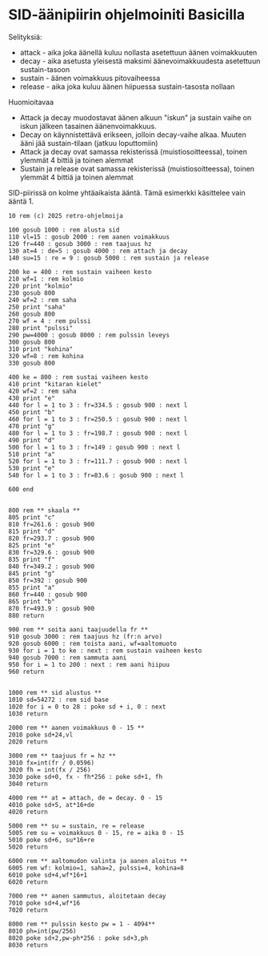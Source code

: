 # SID-äänipiirin ohjelmoiniti Basicilla

Selityksiä:
* attack - aika joka äänellä kuluu nollasta asetettuun äänen voimakkuuten
* decay - aika asetusta yleisestä maksimi äänevoimakkuudesta asetettuun sustain-tasoon
* sustain - äänen voimakkuus pitovaiheessa
* release - aika joka kuluu äänen hiipuessa sustain-tasosta nollaan

Huomioitavaa
- Attack ja decay muodostavat äänen alkuun "iskun" ja sustain vaihe on iskun jälkeen tasainen äänenvoimakkuus.
- Decay on käynnistettävä erikseen, jolloin decay-vaihe alkaa. Muuten ääni jää sustain-tilaan (jatkuu loputtomiin)
- Attack ja decay ovat samassa rekisterissä (muistiosoitteessa), toinen ylemmät 4 bittiä ja toinen alemmat
- Sustain ja release ovat samassa rekisterissä (muistiosoitteessa), toinen ylemmät 4 bittiä ja toinen alemmat

SID-piirissä on kolme yhtäaikaista ääntä. Tämä esimerkki käsittelee vain ääntä 1.

```
10 rem (c) 2025 retro-ohjelmoija

100 gosub 1000 : rem alusta sid
110 vl=15 : gosub 2000 : rem aanen voimakkuus 
120 fr=440 : gosub 3000 : rem taajuus hz
130 at=4 : de=5 : gosub 4000 : rem attach ja decay
140 su=15 : re = 9 : gosub 5000 : rem sustain ja release

200 ke = 400 : rem sustain vaiheen kesto
210 wf=1 : rem kolmio
220 print "kolmio"
230 gosub 800
240 wf=2 : rem saha
250 print "saha"
260 gosub 800
270 wf = 4 : rem pulssi
280 print "pulssi"
290 pw=4000 : gosub 8000 : rem pulssin leveys
300 gosub 800
310 print "kohina"
320 wf=8 : rem kohina
330 gosub 800

400 ke = 800 : rem sustai vaiheen kesto
410 print "kitaran kielet"
420 wf=2 : rem saha
430 print "e"
440 for l = 1 to 3 : fr=334.5 : gosub 900 : next l
450 print "b"
460 for l = 1 to 3 : fr=250.5 : gosub 900 : next l
470 print "g"
480 for l = 1 to 3 : fr=198.7 : gosub 900 : next l
490 print "d"
500 for l = 1 to 3 : fr=149 : gosub 900 : next l
510 print "a"
520 for l = 1 to 3 : fr=111.7 : gosub 900 : next l
530 print "e"
540 for l = 1 to 3 : fr=83.6 : gosub 900 : next l

600 end


800 rem ** skaala **
805 print "c"
810 fr=261.6 : gosub 900
815 print "d"
820 fr=293.7 : gosub 900
825 print "e"
830 fr=329.6 : gosub 900
835 print "f"
840 fr=349.2 : gosub 900
845 print "g"
850 fr=392 : gosub 900
855 print "a"
860 fr=440 : gosub 900
865 print "b"
870 fr=493.9 : gosub 900
880 return

900 rem ** soita aani taajuudella fr **
910 gosub 3000 : rem taajuus hz (fr:n arvo)
920 gosub 6000 : rem toista aani, wf=aaltomuoto
930 for i = 1 to ke : next : rem sustain vaiheen kesto
940 gosub 7000 : rem sammuta aani
950 for i = 1 to 200 : next : rem aani hiipuu
960 return 


1000 rem ** sid alustus **
1010 sd=54272 : rem sid base
1020 for i = 0 to 28 : poke sd + i, 0 : next
1030 return

2000 rem ** aanen voimakkuus 0 - 15 **
2010 poke sd+24,vl
2020 return 

3000 rem ** taajuus fr = hz **
3010 fx=int(fr / 0.0596)
3020 fh = int(fx / 256)
3030 poke sd+0, fx - fh*256 : poke sd+1, fh
3040 return

4000 rem ** at = attach, de = decay. 0 - 15
4010 poke sd+5, at*16+de
4020 return

5000 rem ** su = sustain, re = release
5005 rem su = voimakkuus 0 - 15, re = aika 0 - 15
5010 poke sd+6, su*16+re
5020 return

6000 rem ** aaltomudon valinta ja aanen aloitus **
6005 rem wf: kolmio=1, saha=2, pulssi=4, kohina=8
6010 poke sd+4,wf*16+1
6020 return

7000 rem ** aanen sammutus, aloitetaan decay
7010 poke sd+4,wf*16
7020 return
 
8000 rem ** pulssin kesto pw = 1 - 4094**
8010 ph=int(pw/256)
8020 poke sd+2,pw-ph*256 : poke sd+3,ph
8030 return

```
